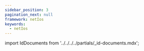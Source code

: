 ```yaml
---
sidebar_position: 3
pagination_next: null
framework: netIos
keywords:
  - netIos
---
```


import IdDocuments from '../../../../partials/_id-documents.mdx';

<IdDocuments/>